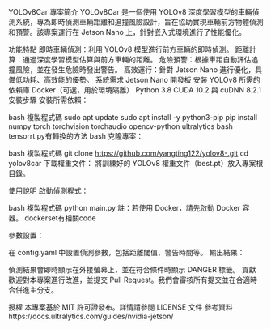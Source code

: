 YOLOv8Car
專案簡介
YOLOv8Car 是一個使用 YOLOv8 深度學習模型的車輛偵測系統，專為即時偵測車輛距離和追撞風險設計，旨在協助實現車輛前方物體偵測和預警。該專案運行在 Jetson Nano 上，針對嵌入式環境進行了性能優化。

功能特點
即時車輛偵測：利用 YOLOv8 模型進行前方車輛的即時偵測。
距離計算：通過深度學習模型估算與前方車輛的距離。
危險預警：根據車距自動評估追撞風險，並在發生危險時發出警告。
高效運行：針對 Jetson Nano 進行優化，具備低功耗、高效能的優勢。
系統需求
Jetson Nano 開發板
安裝 YOLOv8 所需的依賴庫
Docker（可選，用於環境隔離）
Python 3.8
CUDA 10.2 與 cuDNN 8.2.1
安裝步驟
安裝所需依賴：

bash
複製程式碼
sudo apt update
sudo apt install -y python3-pip
pip install numpy torch torchvision torchaudio opencv-python ultralytics
bash
tensorrt.py有轉換的方法
bash
克隆專案：

bash
複製程式碼
git clone https://github.com/yangting122/yolov8-.git
cd yolov8car
下載權重文件： 將訓練好的 YOLOv8 權重文件（best.pt）放入專案根目錄。

使用說明
啟動偵測程式：

bash
複製程式碼
python main.py
註：若使用 Docker，請先啟動 Docker 容器。
dockerset有相關code

參數設置：

在 config.yaml 中設置偵測參數，包括距離閾值、警告時間等。
輸出結果：

偵測結果會即時顯示在外接螢幕上，並在符合條件時顯示 DANGER 標籤。
貢獻
歡迎對本專案進行改進，並提交 Pull Request。我們會審核所有提交並在合適時合併進主分支。

授權
本專案基於 MIT 許可證發布。詳情請參閱 LICENSE 文件
參考資料https://docs.ultralytics.com/guides/nvidia-jetson/
